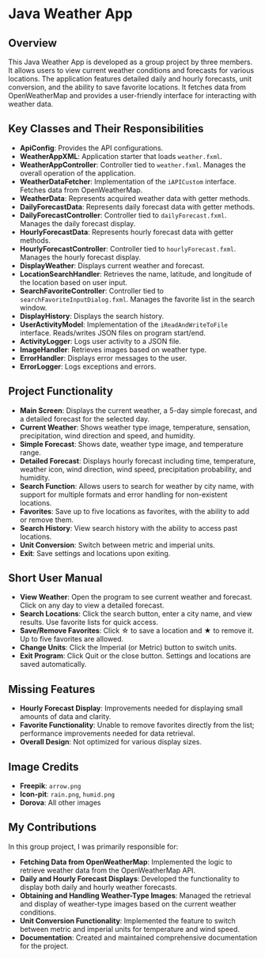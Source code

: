 # Java Weather App

## Overview

This Java Weather App is developed as a group project by three members. It allows users to view current weather conditions and forecasts for various locations. The application features detailed daily and hourly forecasts, unit conversion, and the ability to save favorite locations. It fetches data from OpenWeatherMap and provides a user-friendly interface for interacting with weather data.

## Key Classes and Their Responsibilities

- **ApiConfig**: Provides the API configurations.
- **WeatherAppXML**: Application starter that loads `weather.fxml`.
- **WeatherAppController**: Controller tied to `weather.fxml`. Manages the overall operation of the application.
- **WeatherDataFetcher**: Implementation of the `iAPICustom` interface. Fetches data from OpenWeatherMap.
- **WeatherData**: Represents acquired weather data with getter methods.
- **DailyForecastData**: Represents daily forecast data with getter methods.
- **DailyForecastController**: Controller tied to `dailyForecast.fxml`. Manages the daily forecast display.
- **HourlyForecastData**: Represents hourly forecast data with getter methods.
- **HourlyForecastController**: Controller tied to `hourlyForecast.fxml`. Manages the hourly forecast display.
- **DisplayWeather**: Displays current weather and forecast.
- **LocationSearchHandler**: Retrieves the name, latitude, and longitude of the location based on user input.
- **SearchFavoriteController**: Controller tied to `searchFavoriteInputDialog.fxml`. Manages the favorite list in the search window.
- **DisplayHistory**: Displays the search history.
- **UserActivityModel**: Implementation of the `iReadAndWriteToFile` interface. Reads/writes JSON files on program start/end.
- **ActivityLogger**: Logs user activity to a JSON file.
- **ImageHandler**: Retrieves images based on weather type.
- **ErrorHandler**: Displays error messages to the user.
- **ErrorLogger**: Logs exceptions and errors.

## Project Functionality

- **Main Screen**: Displays the current weather, a 5-day simple forecast, and a detailed forecast for the selected day.
- **Current Weather**: Shows weather type image, temperature, sensation, precipitation, wind direction and speed, and humidity.
- **Simple Forecast**: Shows date, weather type image, and temperature range.
- **Detailed Forecast**: Displays hourly forecast including time, temperature, weather icon, wind direction, wind speed, precipitation probability, and humidity.
- **Search Function**: Allows users to search for weather by city name, with support for multiple formats and error handling for non-existent locations.
- **Favorites**: Save up to five locations as favorites, with the ability to add or remove them.
- **Search History**: View search history with the ability to access past locations.
- **Unit Conversion**: Switch between metric and imperial units.
- **Exit**: Save settings and locations upon exiting.

## Short User Manual

- **View Weather**: Open the program to see current weather and forecast. Click on any day to view a detailed forecast.
- **Search Locations**: Click the search button, enter a city name, and view results. Use favorite lists for quick access.
- **Save/Remove Favorites**: Click ☆ to save a location and ★ to remove it. Up to five favorites are allowed.
- **Change Units**: Click the Imperial (or Metric) button to switch units.
- **Exit Program**: Click Quit or the close button. Settings and locations are saved automatically.

## Missing Features

- **Hourly Forecast Display**: Improvements needed for displaying small amounts of data and clarity.
- **Favorite Functionality**: Unable to remove favorites directly from the list; performance improvements needed for data retrieval.
- **Overall Design**: Not optimized for various display sizes.

## Image Credits

- **Freepik**: `arrow.png`
- **Icon-pit**: `rain.png`, `humid.png`
- **Dorova**: All other images

## My Contributions

In this group project, I was primarily responsible for:
- **Fetching Data from OpenWeatherMap**: Implemented the logic to retrieve weather data from the OpenWeatherMap API.
- **Daily and Hourly Forecast Displays**: Developed the functionality to display both daily and hourly weather forecasts.
- **Obtaining and Handling Weather-Type Images**: Managed the retrieval and display of weather-type images based on the current weather conditions.
- **Unit Conversion Functionality**: Implemented the feature to switch between metric and imperial units for temperature and wind speed.
- **Documentation**: Created and maintained comprehensive documentation for the project.